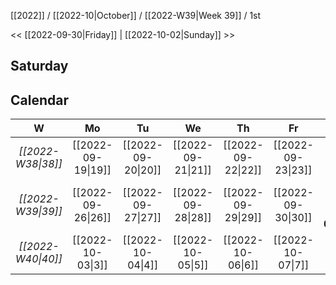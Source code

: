 [[2022]] / [[2022-10|October]] / [[2022-W39|Week 39]] / 1st

<<  [[2022-09-30|Friday]]   |  [[2022-10-02|Sunday]]   >>︎

## Saturday

## Calendar
| W  | Mo | Tu | We | Th | Fr | Sa | Su |
|:--:|:--:|:--:|:--:|:--:|:--:|:--:|:--:|
| *[[2022-W38\|38]]* | [[2022-09-19\|19]] | [[2022-09-20\|20]] | [[2022-09-21\|21]] | [[2022-09-22\|22]] | [[2022-09-23\|23]] | [[2022-09-24\|24]] | [[2022-09-25\|25]] |
| *[[2022-W39\|39]]* | [[2022-09-26\|26]] | [[2022-09-27\|27]] | [[2022-09-28\|28]] | [[2022-09-29\|29]] | [[2022-09-30\|30]] | ==**[[2022-10-01\|1]]**==  | [[2022-10-02\|2]]  |
| *[[2022-W40\|40]]* | [[2022-10-03\|3]]  | [[2022-10-04\|4]]  | [[2022-10-05\|5]]  | [[2022-10-06\|6]]  | [[2022-10-07\|7]]  | [[2022-10-08\|8]]  | [[2022-10-09\|9]]  |
